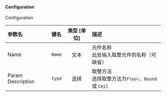 <!--
DO NOT EDIT THIS FILE DIRECTLY.
This file is generated by tools/comp-docs.js.
All changes will be overwritten by regeneration.
-->

<slot class="model-parameters">

#### Configuration

Configuration

| 参数名 | 键名 | 类型 [单位] | 描述 |
|:------ |:---- |:-----------:|:---- |
| Name | `Name` | 文本 | 元件名称<br> 此处输入取整元件的名称（可缺省） |
| Param Description | `type` | 选择 | 取整方法<br>选择取整方法为`Floor`、`Round` 或 `Ceil` |


</slot>
